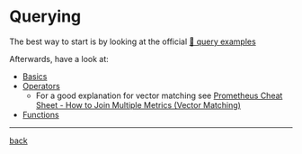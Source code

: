 # Querying

The best way to start is by looking at the official [🔗 query examples](https://prometheus.io/docs/prometheus/latest/querying/examples/)


Afterwards, have a look at:
* [Basics](https://prometheus.io/docs/prometheus/latest/querying/basics/)
* [Operators](https://prometheus.io/docs/prometheus/latest/querying/operators/)
  * For a good explanation for vector matching see [Prometheus Cheat Sheet - How to Join Multiple Metrics (Vector Matching)](https://iximiuz.com/en/posts/prometheus-vector-matching/)
* [Functions](https://prometheus.io/docs/prometheus/latest/querying/functions/)

---
[back](../overview.md)